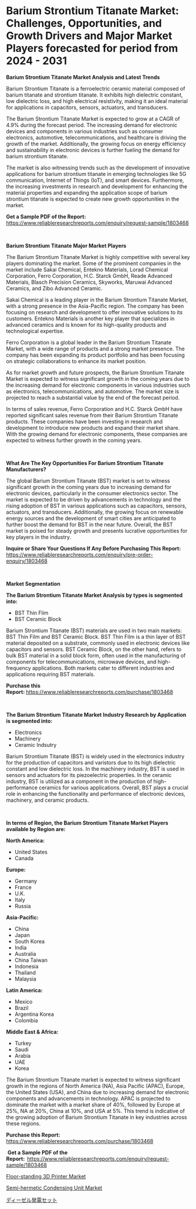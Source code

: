 <p><h1>Barium Strontium Titanate Market: Challenges, Opportunities, and Growth Drivers and Major Market Players forecasted for period from 2024 - 2031</h1></p><p><strong>Barium Strontium Titanate Market Analysis and Latest Trends</strong></p>
<p><p>Barium Strontium Titanate is a ferroelectric ceramic material composed of barium titanate and strontium titanate. It exhibits high dielectric constant, low dielectric loss, and high electrical resistivity, making it an ideal material for applications in capacitors, sensors, actuators, and transducers.</p><p>The Barium Strontium Titanate Market is expected to grow at a CAGR of 4.9% during the forecast period. The increasing demand for electronic devices and components in various industries such as consumer electronics, automotive, telecommunications, and healthcare is driving the growth of the market. Additionally, the growing focus on energy efficiency and sustainability in electronic devices is further fueling the demand for barium strontium titanate.</p><p>The market is also witnessing trends such as the development of innovative applications for barium strontium titanate in emerging technologies like 5G communication, Internet of Things (IoT), and smart devices. Furthermore, the increasing investments in research and development for enhancing the material properties and expanding the application scope of barium strontium titanate is expected to create new growth opportunities in the market.</p></p>
<p><strong>Get a Sample PDF of the Report:&nbsp;</strong> <a href="https://www.reliableresearchreports.com/enquiry/request-sample/1803468">https://www.reliableresearchreports.com/enquiry/request-sample/1803468</a></p>
<p>&nbsp;</p>
<p><strong>Barium Strontium Titanate Major Market Players</strong></p>
<p><p>The Barium Strontium Titanate Market is highly competitive with several key players dominating the market. Some of the prominent companies in the market include Sakai Chemical, Entekno Materials, Lorad Chemical Corporation, Ferro Corporation, H.C. Starck GmbH, Reade Advanced Materials, Blasch Precision Ceramics, Skyworks, Maruwai Advanced Ceramics, and Zibo Advanced Ceramic.</p><p>Sakai Chemical is a leading player in the Barium Strontium Titanate Market, with a strong presence in the Asia-Pacific region. The company has been focusing on research and development to offer innovative solutions to its customers. Entekno Materials is another key player that specializes in advanced ceramics and is known for its high-quality products and technological expertise.</p><p>Ferro Corporation is a global leader in the Barium Strontium Titanate Market, with a wide range of products and a strong market presence. The company has been expanding its product portfolio and has been focusing on strategic collaborations to enhance its market position.</p><p>As for market growth and future prospects, the Barium Strontium Titanate Market is expected to witness significant growth in the coming years due to the increasing demand for electronic components in various industries such as electronics, telecommunications, and automotive. The market size is projected to reach a substantial value by the end of the forecast period.</p><p>In terms of sales revenue, Ferro Corporation and H.C. Starck GmbH have reported significant sales revenue from their Barium Strontium Titanate products. These companies have been investing in research and development to introduce new products and expand their market share. With the growing demand for electronic components, these companies are expected to witness further growth in the coming years.</p></p>
<p>&nbsp;</p>
<p><strong>What Are The Key Opportunities For Barium Strontium Titanate Manufacturers?</strong></p>
<p><p>The global Barium Strontium Titanate (BST) market is set to witness significant growth in the coming years due to increasing demand for electronic devices, particularly in the consumer electronics sector. The market is expected to be driven by advancements in technology and the rising adoption of BST in various applications such as capacitors, sensors, actuators, and transducers. Additionally, the growing focus on renewable energy sources and the development of smart cities are anticipated to further boost the demand for BST in the near future. Overall, the BST market is poised for steady growth and presents lucrative opportunities for key players in the industry.</p></p>
<p><strong>Inquire or Share Your Questions If Any Before Purchasing This Report:</strong> <a href="https://www.reliableresearchreports.com/enquiry/pre-order-enquiry/1803468">https://www.reliableresearchreports.com/enquiry/pre-order-enquiry/1803468</a></p>
<p>&nbsp;</p>
<p><strong>Market Segmentation</strong></p>
<p><strong>The Barium Strontium Titanate Market Analysis by types is segmented into:</strong></p>
<p><ul><li>BST Thin Flim</li><li>BST Ceramic Block</li></ul></p>
<p><p>Barium Strontium Titanate (BST) materials are used in two main markets: BST Thin Film and BST Ceramic Block. BST Thin Film is a thin layer of BST material deposited on a substrate, commonly used in electronic devices like capacitors and sensors. BST Ceramic Block, on the other hand, refers to bulk BST material in a solid block form, often used in the manufacturing of components for telecommunications, microwave devices, and high-frequency applications. Both markets cater to different industries and applications requiring BST materials.</p></p>
<p><strong>Purchase this Report:&nbsp;</strong><a href="https://www.reliableresearchreports.com/purchase/1803468">https://www.reliableresearchreports.com/purchase/1803468</a></p>
<p>&nbsp;</p>
<p><strong>The Barium Strontium Titanate Market Industry Research by Application is segmented into:</strong></p>
<p><ul><li>Electronics</li><li>Machinery</li><li>Ceramic Indsutry</li></ul></p>
<p><p>Barium Strontium Titanate (BST) is widely used in the electronics industry for the production of capacitors and varistors due to its high dielectric constant and low dielectric loss. In the machinery industry, BST is used in sensors and actuators for its piezoelectric properties. In the ceramic industry, BST is utilized as a component in the production of high-performance ceramics for various applications. Overall, BST plays a crucial role in enhancing the functionality and performance of electronic devices, machinery, and ceramic products.</p></p>
<p>&nbsp;</p>
<p><strong>In terms of Region, the Barium Strontium Titanate Market Players available by Region are:</strong></p>
<p>
    <p> <strong> North America: </strong>
        <ul>
            <li>United States</li>
            <li>Canada</li>
        </ul>
        </p> 
    <p> <strong> Europe: </strong>
        <ul>
            <li>Germany</li>
            <li>France</li>
            <li>U.K.</li>
            <li>Italy</li>
            <li>Russia</li>
        </ul>
        </p> 
    <p> <strong> Asia-Pacific: </strong>
        <ul>
            <li>China</li>
            <li>Japan</li>
            <li>South Korea</li>
            <li>India</li>
            <li>Australia</li>
            <li>China Taiwan</li>
            <li>Indonesia</li>
            <li>Thailand</li>
            <li>Malaysia</li>
        </ul>
        </p> 
    <p> <strong> Latin America: </strong>
        <ul>
            <li>Mexico</li>
            <li>Brazil</li>
            <li>Argentina Korea</li>
            <li>Colombia</li>
        </ul>
        </p> 
    <p> <strong> Middle East & Africa: </strong>
        <ul>
            <li>Turkey</li>
            <li>Saudi</li>
            <li>Arabia</li>
            <li>UAE</li>
            <li>Korea</li>
        </ul>
    </p>
    </p>
<p><p>The Barium Strontium Titanate market is expected to witness significant growth in the regions of North America (NA), Asia Pacific (APAC), Europe, the United States (USA), and China due to increasing demand for electronic components and advancements in technology. APAC is projected to dominate the market with a market share of 40%, followed by Europe at 25%, NA at 20%, China at 10%, and USA at 5%. This trend is indicative of the growing adoption of Barium Strontium Titanate in key industries across these regions.</p></p>
<p><strong>Purchase this Report: </strong><a href="https://www.reliableresearchreports.com/purchase/1803468">https://www.reliableresearchreports.com/purchase/1803468</a></p>
<p>&nbsp;<strong>Get a Sample PDF of the Report:&nbsp;&nbsp;</strong><a href="https://www.reliableresearchreports.com/enquiry/request-sample/1803468">https://www.reliableresearchreports.com/enquiry/request-sample/1803468</a></p>
<p><strong></strong></p>
<p><p><a href="https://view.publitas.com/reportprime-1/floor-standing-3d-printer-market-research-report-the-key-to-successful-business-strategy-forecasted-for-period-from-2024-2031/">Floor-standing 3D Printer Market</a></p><p><a href="https://view.publitas.com/reportprime-1/semi-hermetic-condensing-unit-market-size-and-growth-market-segmentation-regional-and-country-breakdowns-and-market-trends-for-period-from-2024-2031/">Semi-hermetic Condensing Unit Market</a></p><p><a href="https://github.com/oqxogxyvqe90775/Market-Research-Report-List-1/blob/main/2945126191987.md">ディーゼル発電セット</a></p></p>